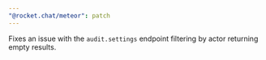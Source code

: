 ```yaml
---
"@rocket.chat/meteor": patch
---
```


Fixes an issue with the `audit.settings` endpoint filtering by actor returning empty results.
